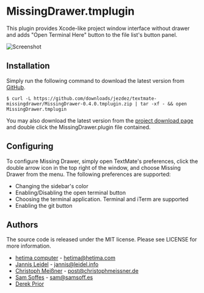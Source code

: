 # MissingDrawer.tmplugin

This plugin provides Xcode-like project window interface without drawer and adds "Open Terminal Here" button to the file list's button panel.

![Screenshot](https://github.com/downloads/jezdez/textmate-missingdrawer/Screen%20shot%202010-08-20.png)

## Installation

Simply run the following command to download the latest version from [GitHub](http://github.com/jezdex/textmate-missingdrawer).

	$ curl -L https://github.com/downloads/jezdez/textmate-missingdrawer/MissingDrawer-0.4.0.tmplugin.zip | tar -xf - && open MissingDrawer.tmplugin

You may also download the latest version from the [project download page](http://github.com/jezdez/textmate-missingdrawer/downloads) and double click the MissingDrawer.plugin file contained.

## Configuring

To configure Missing Drawer, simply open TextMate's preferences, click the double arrow icon in the top right of the window, and choose Missing Drawer from the menu. The following preferences are supported:

* Changing the sidebar's color
* Enabling/Disabling the open terminal button
* Choosing the terminal application. Terminal and iTerm are supported
* Enabling the git button

## Authors

The source code is released under the MIT license. Please see LICENSE for more information.

* [hetima computer](http://hetima.com/) -  hetima@hetima.com
* [Jannis Leidel](http://jannisleidel.com) - jannis@leidel.info
* [Christoph Meißner](http://christophmeissner.wordpress.com) - post@christophmeissner.de
* [Sam Soffes](http://samsoff.es) - sam@samsoff.es
* [Derek Prior](http://prioritized.net)

